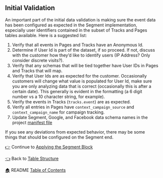 ## Initial Validation

An important part of the initial data validation is making sure the event data has been configured as expected in the Segment implementation, especially user identifiers contained in the subset of Tracks and Pages tables available. Here is a suggested list:

1. Verify that all events in Pages and Tracks have an Anonymous Id.
1. Determine if User Id is part of the dataset, if so proceed. If not, discuss with the customer how they’d like to identify users (IP Address? Only consider discrete visits?).
1. Verify that any schemas that will be tied together have User IDs in Pages and Tracks that will map.
1. Verify that User Ids are as expected for the customer. Occasionally customers will change what value is populated for User Id, make sure you are only analyzing data that is correct (occasionally this is after a certain date). This generally is evident in the formatting (a 6 digit number vs a 10 character string, for example).
1. Verify the events in Tracks (`tracks.event`) are as expected.
1. Verify all entries in Pages have `context_campaign_source` and `context_campaign_name` for campaign tracking.
1. Update Segment, Google, and Facebook data schema names in the project [manifest file](manifest.lkml)

If you see any deviations from expected behavior, there may be some things that should be configured on the Segment end.

[:point_right:](_5_applying_the_segment_block.md) Continue to [Applying the Segment Block](_5_applying_the_segment_block.md)

[:point_left:](_3_table_structure.md) Back to [Table Structure](_3_table_structure.md)

[:house:](README.md) README [Table of Contents](README.md)
